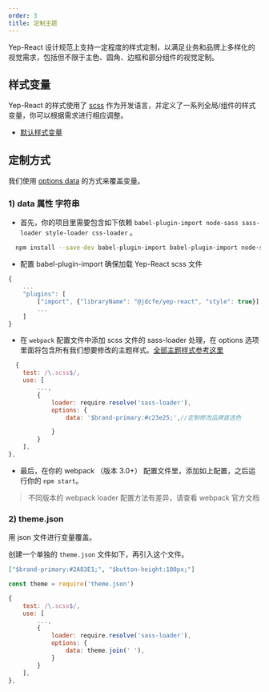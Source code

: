 ```yaml
---
order: 3
title: 定制主题
---
```


Yep-React 设计规范上支持一定程度的样式定制，以满足业务和品牌上多样化的视觉需求，包括但不限于主色、圆角、边框和部分组件的视觉定制。

## 样式变量

Yep-React 的样式使用了 [scss](http://sass-lang.com/) 作为开发语言，并定义了一系列全局/组件的样式变量，你可以根据需求进行相应调整。

* [默认样式变量](http://git.jd.com/JDC-FE/lrc-m/blob/master/src/style/variables.scss)

## 定制方式

我们使用 [options data](http://sass-lang.com/documentation/file.SASS_REFERENCE.html#variable_defaults_default) 的方式来覆盖变量。

### 1) data 属性 字符串

* 首先，你的项目里需要包含如下依赖 `babel-plugin-import node-sass sass-loader style-loader css-loader` 。

```bash
  npm install --save-dev babel-plugin-import babel-plugin-import node-sass sass-loader style-loader css-loader
```

* 配置 babel-plugin-import 确保加载 Yep-React scss 文件

```javascript
{
    ...
    "plugins": [
        ["import", {"libraryName": "@jdcfe/yep-react", "style": true}],
        ...
    ]
}
```

* 在 `webpack` 配置文件中添加 scss 文件的 sass-loader 处理，在 options 选项里面将包含所有我们想要修改的主题样式。[全部主题样式参考这里](http://git.jd.com/JDC-FE/lrc-m/blob/master/src/style/variables.scss)

```javascript
  {
    test: /\.scss$/,
    use: [
        ...,
        {
            loader: require.resolve('sass-loader'),
            options: {
                data: '$brand-primary:#c23e25;',//定制修改品牌首选色

            }
        }
    ],
},
```

* 最后，在你的 webpack （版本 3.0+） 配置文件里，添加如上配置，之后运行你的 `npm start`。

> 不同版本的 webpack loader 配置方法有差异，请查看 webpack 官方文档

### 2) theme.json

用 json 文件进行变量覆盖。

创建一个单独的 `theme.json` 文件如下，再引入这个文件。

```json
["$brand-primary:#2A83E1;", "$button-height:100px;"]
```

```javascript
const theme = require('theme.json')

{
    test: /\.scss$/,
    use: [
        ...,
        {
            loader: require.resolve('sass-loader'),
            options: {
                data: theme.join(' '),
            }
        }
    ],
},
```
